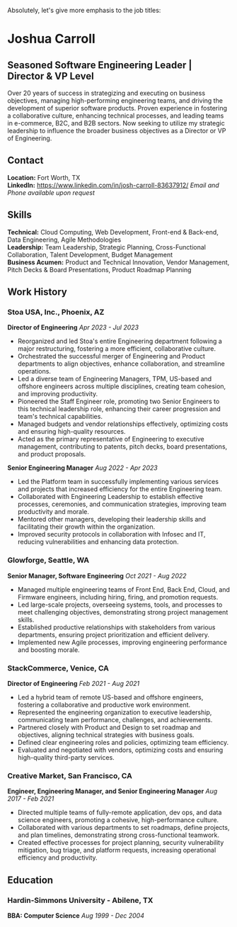 Absolutely, let's give more emphasis to the job titles:

# Joshua Carroll
## Seasoned Software Engineering Leader | Director & VP Level

Over 20 years of success in strategizing and executing on business objectives, managing high-performing engineering teams, and driving the development of superior software products. Proven experience in fostering a collaborative culture, enhancing technical processes, and leading teams in e-commerce, B2C, and B2B sectors. Now seeking to utilize my strategic leadership to influence the broader business objectives as a Director or VP of Engineering.

## Contact

**Location:** Fort Worth, TX  
**LinkedIn:** https://www.linkedin.com/in/josh-carroll-83637912/
*Email and Phone available upon request*

## Skills

**Technical:** Cloud Computing, Web Development, Front-end & Back-end, Data Engineering, Agile Methodologies  
**Leadership:** Team Leadership, Strategic Planning, Cross-Functional Collaboration, Talent Development, Budget Management  
**Business Acumen:** Product and Technical Innovation, Vendor Management, Pitch Decks & Board Presentations, Product Roadmap Planning  

## Work History

### Stoa USA, Inc., Phoenix, AZ
**Director of Engineering**
*Apr 2023 - Jul 2023*
- Reorganized and led Stoa's entire Engineering department following a major restructuring, fostering a more efficient, collaborative culture.
- Orchestrated the successful merger of Engineering and Product departments to align objectives, enhance collaboration, and streamline operations.
- Led a diverse team of Engineering Managers, TPM, US-based and offshore engineers across multiple disciplines, creating team cohesion, and improving productivity.
- Pioneered the Staff Engineer role, promoting two Senior Engineers to this technical leadership role, enhancing their career progression and team's technical capabilities.
- Managed budgets and vendor relationships effectively, optimizing costs and ensuring high-quality resources.
- Acted as the primary representative of Engineering to executive management, contributing to patents, pitch decks, board presentations, and product proposals.

**Senior Engineering Manager**
*Aug 2022 - Apr 2023*
- Led the Platform team in successfully implementing various services and projects that increased efficiency for the entire Engineering team.
- Collaborated with Engineering Leadership to establish effective processes, ceremonies, and communication strategies, improving team productivity and morale.
- Mentored other managers, developing their leadership skills and facilitating their growth within the organization.
- Improved security protocols in collaboration with Infosec and IT, reducing vulnerabilities and enhancing data protection.

### Glowforge, Seattle, WA
**Senior Manager, Software Engineering**
*Oct 2021 - Aug 2022*
- Managed multiple engineering teams of Front End, Back End, Cloud, and Firmware engineers, including hiring, firing, and promotion requests.
- Led large-scale projects, overseeing systems, tools, and processes to meet challenging objectives, demonstrating strong project management skills.
- Established productive relationships with stakeholders from various departments, ensuring project prioritization and efficient delivery.
- Implemented new Agile processes, improving engineering performance and boosting morale.

### StackCommerce, Venice, CA
**Director of Engineering**
*Feb 2021 - Aug 2021*
- Led a hybrid team of remote US-based and offshore engineers, fostering a collaborative and productive work environment.
- Represented the engineering organization to executive leadership, communicating team performance, challenges, and achievements.
- Partnered closely with Product and Design to set roadmap and objectives, aligning technical strategies with business goals.
- Defined clear engineering roles and policies, optimizing team efficiency.
- Evaluated and negotiated with vendors, optimizing costs and ensuring high-quality third-party services.

### Creative Market, San Francisco, CA
**Engineer, Engineering Manager, and Senior Engineering Manager**
*Aug 2017 - Feb 2021*
- Directed multiple teams of fully-remote application, dev ops, and data science engineers, promoting a cohesive, high-performance culture.
- Collaborated with various departments to set roadmaps, define projects, and plan timelines, demonstrating strong cross-functional teamwork.
- Created effective processes for project planning, security vulnerability mitigation, bug triage, and platform requests, increasing operational efficiency and productivity.

## Education

### Hardin-Simmons University - Abilene, TX
**BBA: Computer Science**
*Aug 1999 - Dec 2004*